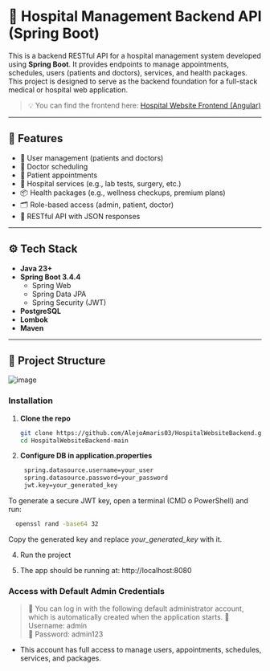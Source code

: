 # 🏥 Hospital Management Backend API (Spring Boot)

This is a backend RESTful API for a hospital management system developed using **Spring Boot**. It provides endpoints to manage appointments, schedules, users (patients and doctors), services, and health packages. This project is designed to serve as the backend foundation for a full-stack medical or hospital web application.

> 💡 You can find the frontend here: [Hospital Website Frontend (Angular)](https://github.com/AlejoAmaris03/HospitalWebsiteFronted)

---

## 📌 Features

- 👤 User management (patients and doctors)
- 📅 Doctor scheduling
- 📆 Patient appointments
- 💉 Hospital services (e.g., lab tests, surgery, etc.)
- 📦 Health packages (e.g., wellness checkups, premium plans)
- 🗂️ Role-based access (admin, patient, doctor)
- 📄 RESTful API with JSON responses

---

## ⚙️ Tech Stack

- **Java 23+**
- **Spring Boot 3.4.4**
  - Spring Web
  - Spring Data JPA
  - Spring Security (JWT)
- **PostgreSQL**
- **Lombok**
- **Maven**

---

## 📁 Project Structure
![image](https://github.com/user-attachments/assets/6d7fb10f-0296-4e8d-a39e-6d1eba7c5f7b)

### Installation

1. **Clone the repo**
   ```bash
   git clone https://github.com/AlejoAmaris03/HospitalWebsiteBackend.git
   cd HospitalWebsiteBackend-main

2. **Configure DB in application.properties**
   ```bash
    spring.datasource.username=your_user
    spring.datasource.password=your_password
    jwt.key=your_generated_key
  To generate a secure JWT key, open a terminal (CMD o PowerShell) and run:
  ```bash
    openssl rand -base64 32
  ```
  Copy the generated key and replace *your_generated_key* with it.

4. Run the project

5. The app should be running at: http://localhost:8080

### Access with Default Admin Credentials
> 📝 You can log in with the following default administrator account, which is automatically created when the application starts.
👤 Username:    admin  
🔑 Password: admin123
 
- This account has full access to manage users, appointments, schedules, services, and packages.

